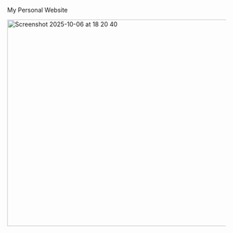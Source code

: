 My Personal Website

<img width="1312" height="478" alt="Screenshot 2025-10-06 at 18 20 40" src="https://github.com/user-attachments/assets/f86b34a4-3c4a-41f7-adaa-0f69fd33bbbd" />
